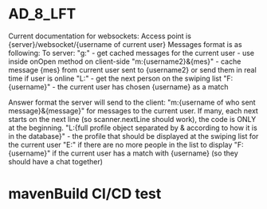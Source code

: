 # AD_8_LFT
Current documentation for websockets:
Access point is {server}/websocket/{username of current user}
Messages format is as following:
To server:
"g:" - get cached messages for the current user - use inside onOpen method on client-side
"m:{username2}&{mes}" - cache message {mes} from current user sent to {username2} or send them in real time if user is online
"L:" - get the next person on the swiping list
"F:{username}" - the current user has chosen {username} as a match


Answer format the server will send to the client:
"m:{username of who sent message}&{message}" for messages to the current user. If many, each next starts on the next line (so scanner.nextLine should work), the code is ONLY at the beginning.
"L:{full profile object separated by & according to how it is in the database}" - the profile that should be displayed at the swiping list for the current user
"E:" if there are no more people in the list to display
"F:{username}" if the current user has a match with {username} (so they should have a chat together)
# mavenBuild CI/CD test